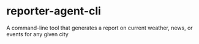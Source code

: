 # reporter-agent-cli
A command-line tool that generates a report on current weather, news, or events for any given city
